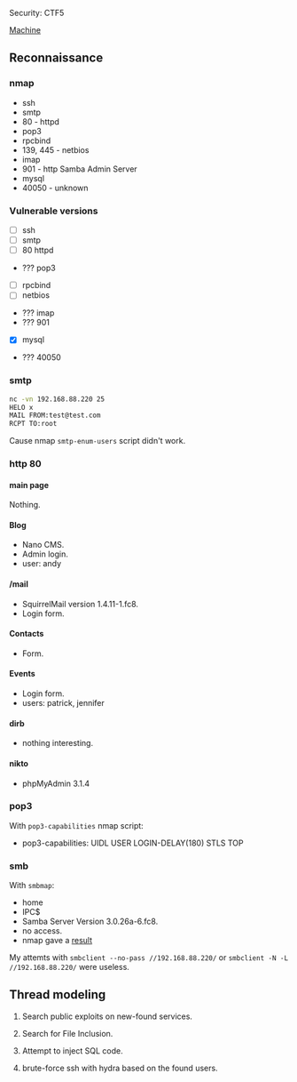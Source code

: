 Security: CTF5

[Machine](https://www.vulnhub.com/entry/lampsecurity-ctf5,84/ "https://www.vulnhub.com/entry/lampsecurity-ctf5,84/")

## Reconnaissance

### nmap

* ssh
* smtp
* 80 - httpd
* pop3
* rpcbind
* 139, 445 - netbios 
* imap
* 901 - http Samba Admin Server
* mysql
* 40050 - unknown

### Vulnerable versions

* [ ] ssh
* [ ] smtp
* [ ] 80 httpd
* ??? pop3
* [ ] rpcbind
* [ ] netbios
* ??? imap
* ??? 901
* [x] mysql
* ??? 40050

### smtp

```bash
nc -vn 192.168.88.220 25
HELO x
MAIL FROM:test@test.com
RCPT TO:root
```
Cause nmap `smtp-enum-users` script didn't work.

### http 80

#### main page

Nothing.

#### Blog

* Nano CMS.
* Admin login.
* user: andy

#### /mail

* SquirrelMail version 1.4.11-1.fc8.
* Login form.

#### Contacts

* Form.

#### Events

* Login form.
* users: patrick, jennifer

#### dirb

* nothing interesting.

#### nikto

* phpMyAdmin 3.1.4

### pop3

With `pop3-capabilities` nmap script:
* pop3-capabilities: UIDL USER LOGIN-DELAY(180) STLS TOP

### smb

With `smbmap`:
* home
* IPC$
* Samba Server Version 3.0.26a-6.fc8.
* no access.
* nmap gave a [result](enum/smb/enum.nmap)

My attemts with `smbclient --no-pass //192.168.88.220/` or `smbclient -N -L //192.168.88.220/` were useless.

## Thread modeling

1. Search public exploits on new-found services.

2. Search for File Inclusion.

3. Attempt to inject SQL code.

4. brute-force ssh with hydra based on the found users.

